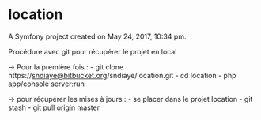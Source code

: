 location
========

A Symfony project created on May 24, 2017, 10:34 pm.

Procédure avec git pour récupérer le projet en local

 -> Pour la première fois :
 	- git clone https://sndiaye@bitbucket.org/sndiaye/location.git
 	- cd location 
 	- php app/console server:run

 -> pour récupérer les mises à jours :
 	- se placer dans le projet location
 	- git stash
 	- git pull origin master

